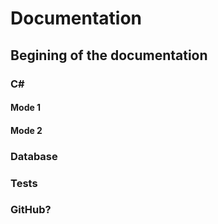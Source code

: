 # Documentation

## Begining of the documentation

### C\#

#### Mode 1

#### Mode 2

### Database

### Tests

### GitHub?
